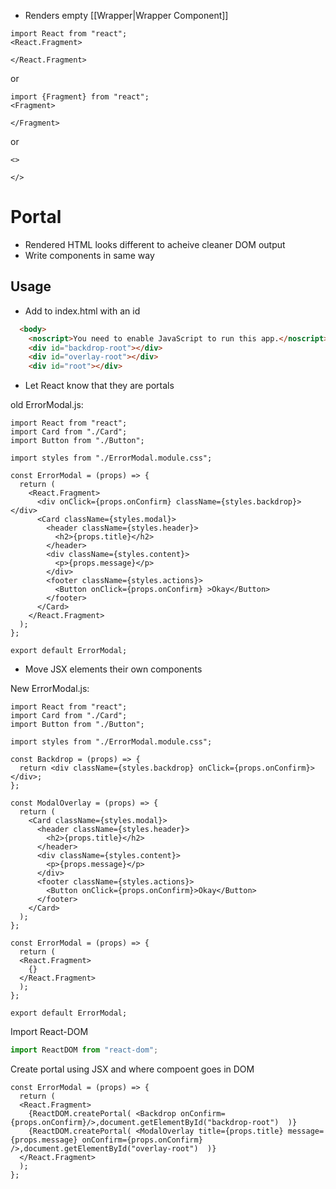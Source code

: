 
- Renders empty [[Wrapper|Wrapper Component]]


```JSX
import React from "react";
<React.Fragment>

</React.Fragment>

```

or

```JSX
import {Fragment} from "react";
<Fragment>

</Fragment>
```

or

```JSX
<>

</>
```

# Portal

- Rendered HTML looks different to acheive cleaner DOM output
- Write components in same way

## Usage

- Add to index.html with an id

```html
  <body>
    <noscript>You need to enable JavaScript to run this app.</noscript>
    <div id="backdrop-root"></div>
    <div id="overlay-root"></div>
    <div id="root"></div>
```


- Let React know that they are portals

old ErrorModal.js:
```JSX
import React from "react";
import Card from "./Card";
import Button from "./Button";

import styles from "./ErrorModal.module.css";

const ErrorModal = (props) => {
  return (
    <React.Fragment>
      <div onClick={props.onConfirm} className={styles.backdrop}></div>
      <Card className={styles.modal}>
        <header className={styles.header}>
          <h2>{props.title}</h2>
        </header>
        <div className={styles.content}>
          <p>{props.message}</p>
        </div>
        <footer className={styles.actions}>
          <Button onClick={props.onConfirm} >Okay</Button>
        </footer>
      </Card>
    </React.Fragment>
  );
};

export default ErrorModal;
```

- Move JSX elements their own components

New ErrorModal.js:
```JSX
import React from "react";
import Card from "./Card";
import Button from "./Button";

import styles from "./ErrorModal.module.css";

const Backdrop = (props) => {
  return <div className={styles.backdrop} onClick={props.onConfirm}></div>;
};

const ModalOverlay = (props) => {
  return (
    <Card className={styles.modal}>
      <header className={styles.header}>
        <h2>{props.title}</h2>
      </header>
      <div className={styles.content}>
        <p>{props.message}</p>
      </div>
      <footer className={styles.actions}>
        <Button onClick={props.onConfirm}>Okay</Button>
      </footer>
    </Card>
  );
};

const ErrorModal = (props) => {
  return (
  <React.Fragment>
    {}
  </React.Fragment>
  );
};

export default ErrorModal;

```

Import React-DOM

```js
import ReactDOM from "react-dom";
```

Create portal using JSX and where compoent goes in DOM

```JSX
const ErrorModal = (props) => {
  return (
  <React.Fragment>
    {ReactDOM.createPortal( <Backdrop onConfirm={props.onConfirm}/>,document.getElementById("backdrop-root")  )}
    {ReactDOM.createPortal( <ModalOverlay title={props.title} message={props.message} onConfirm={props.onConfirm} />,document.getElementById("overlay-root")  )}
  </React.Fragment>
  );
};
```

